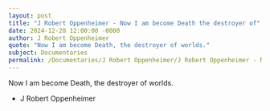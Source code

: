 ```yaml
---
layout: post
title: "J Robert Oppenheimer - Now I am become Death the destroyer of"
date: 2024-12-28 12:00:00 -0000
author: J Robert Oppenheimer
quote: "Now I am become Death, the destroyer of worlds."
subject: Documentaries
permalink: /Documentaries/J Robert Oppenheimer/J Robert Oppenheimer - Now I am become Death the destroyer of
---
```


Now I am become Death, the destroyer of worlds.

- J Robert Oppenheimer
